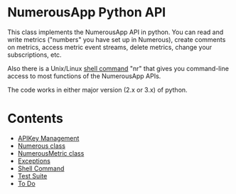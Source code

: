 # NumerousApp Python API

This class implements the NumerousApp API in python. You can read and write metrics ("numbers" you have set up in Numerous), create comments on metrics, access metric event streams, delete metrics, change your subscriptions, etc.

Also there is a Unix/Linux [shell command](https://github.com/outofmbufs/Nappy/wiki/Shell-Command) "nr" that gives you command-line access to most functions of the NumerousApp APIs.

The code works in either major version (2.x or 3.x) of python.

# Contents

* [APIKey Management](https://github.com/outofmbufs/Nappy/wiki/APIKey-Management)
* [Numerous class](https://github.com/outofmbufs/Nappy/wiki/Numerous-class)
* [NumerousMetric class](https://github.com/outofmbufs/Nappy/wiki/NumerousMetric-class)
* [Exceptions](https://github.com/outofmbufs/Nappy/wiki/Exceptions)
* [Shell Command](https://github.com/outofmbufs/Nappy/wiki/Shell-Command)
* [Test Suite](https://github.com/outofmbufs/Nappy/wiki/Test-Suite)
* [To Do](https://github.com/outofmbufs/Nappy/wiki/To-Do)
